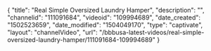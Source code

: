 {
    "title": "Real Simple Oversized Laundry Hamper",
    "description": "",
    "channelid": "111091684",
    "videoid": "109994689",
    "date_created": "1502523659",
    "date_modified": "1504049170",
    "type": "captivate",
    "layout": "channelVideo",
    "url": "\/bbbusa-latest-videos\/real-simple-oversized-laundry-hamper\/111091684-109994689"
}